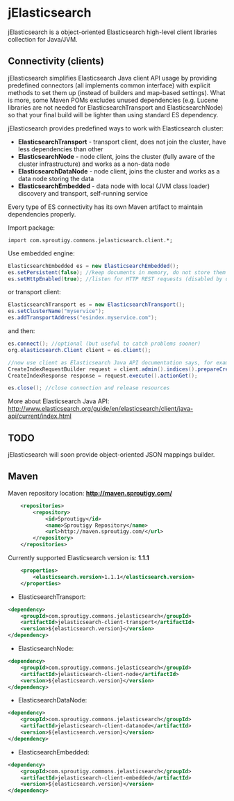 jElasticsearch
==============

jElasticsearch is a object-oriented Elasticsearch high-level client libraries collection for Java/JVM.


Connectivity (clients)
--------------

jElasticsearch simplifies Elasticsearch Java client API usage by providing predefined connectors (all implements common interface) with explicit methods to set them up (instead of builders and map-based settings). What is more, some Maven POMs excludes unused dependencies (e.g. Lucene libraries are not needed for ElasticsearchTransport and ElasticsearchNode) so that your final build will be lighter than using standard ES dependency.

jElasticsearch provides predefined ways to work with Elasticsearch cluster:
- **ElasticsearchTransport** - transport client, does not join the cluster, have less dependencies than other
- **ElasticsearchNode** - node client, joins the cluster (fully aware of the cluster infrastructure) and works as a non-data node
- **ElasticsearchDataNode** - node client, joins the cluster and works as a data node storing the data
- **ElasticsearchEmbedded** - data node with local (JVM class loader) discovery and transport, self-running service

Every type of ES connectivity has its own Maven artifact to maintain dependencies properly.

Import package:
```
import com.sproutigy.commons.jelasticsearch.client.*;
```

Use embedded engine:
```Java
ElasticsearchEmbedded es = new ElasticsearchEmbedded();
es.setPersistent(false); //keep documents in memory, do not store them
es.setHttpEnabled(true); //listen for HTTP REST requests (disabled by default)
```

or transport client:
```Java
ElasticsearchTransport es = new ElasticsearchTransport();
es.setClusterName("myservice");
es.addTransportAddress("esindex.myservice.com");
```

and then:
```Java
es.connect(); //optional (but useful to catch problems sooner)
org.elasticsearch.Client client = es.client();

//now use client as Elasticsearch Java API documentation says, for example:
CreateIndexRequestBuilder request = client.admin().indices().prepareCreate("testindex");
CreateIndexResponse response = request.execute().actionGet();

es.close(); //close connection and release resources
```


More about Elasticsearch Java API:
http://www.elasticsearch.org/guide/en/elasticsearch/client/java-api/current/index.html


TODO
--------------
jElasticsearch will soon provide object-oriented JSON mappings builder.


Maven
--------------

Maven repository location: **http://maven.sproutigy.com/**
```XML
    <repositories>
        <repository>
            <id>Sproutigy</id>
            <name>Sproutigy Repository</name>
            <url>http://maven.sproutigy.com/</url>
        </repository>
    </repositories>
```

Currently supported Elasticsearch version is: **1.1.1**
```XML
    <properties>
        <elasticsearch.version>1.1.1</elasticsearch.version>
    </properties>
```

- ElasticsearchTransport:
```XML
<dependency>
    <groupId>com.sproutigy.commons.jelasticsearch</groupId>
    <artifactId>jelasticsearch-client-transport</artifactId>
    <version>${elasticsearch.version}</version>
</dependency>
```

- ElasticsearchNode:
```XML
<dependency>
    <groupId>com.sproutigy.commons.jelasticsearch</groupId>
    <artifactId>jelasticsearch-client-node</artifactId>
    <version>${elasticsearch.version}</version>
</dependency>
```

- ElasticsearchDataNode:
```XML
<dependency>
    <groupId>com.sproutigy.commons.jelasticsearch</groupId>
    <artifactId>jelasticsearch-client-datanode</artifactId>
    <version>${elasticsearch.version}</version>
</dependency>
```

- ElasticsearchEmbedded:
```XML
<dependency>
    <groupId>com.sproutigy.commons.jelasticsearch</groupId>
    <artifactId>jelasticsearch-client-embedded</artifactId>
    <version>${elasticsearch.version}</version>
</dependency>
```
